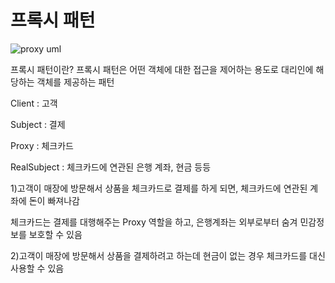 # 프록시 패턴
![proxy uml](https://user-images.githubusercontent.com/40292371/235812878-6c849bbc-f8ad-4506-b224-8337d7c4f203.png)

프록시 패턴이란? 프록시 패턴은 어떤 객체에 대한 접근을 제어하는 용도로 대리인에 해당하는 객체를 제공하는 패턴


Client : 고객


Subject : 결제


Proxy : 체크카드


RealSubject : 체크카드에 연관된 은행 계좌, 현금 등등


1)고객이 매장에 방문해서 상품을 체크카드로 결제를 하게 되면, 체크카드에 연관된 계좌에 돈이 빠져나감


체크카드는 결제를 대행해주는 Proxy 역할을 하고, 은행계좌는 외부로부터 숨겨 민감정보를 보호할 수 있음

2)고객이 매장에 방문해서 상품을 결제하려고 하는데 현금이 없는 경우 체크카드를 대신 사용할 수 있음


 
